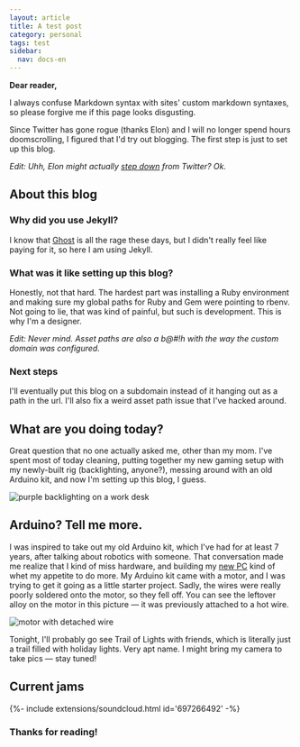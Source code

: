 ```yaml
---
layout: article
title: A test post
category: personal
tags: test
sidebar:
  nav: docs-en
---
```


**Dear reader,**

I always confuse Markdown syntax with sites' custom markdown syntaxes, so please forgive me if this page looks disgusting.

Since Twitter has gone rogue (thanks Elon) and I will no longer spend hours doomscrolling, I figured that I'd try out blogging. The first step is just to set up this blog.

*Edit: Uhh, Elon might actually [step down](https://twitter.com/elonmusk/status/1604617643973124097?t=EMZo5sZ5DXP5tfXSXzQtLg&s=19) from Twitter? Ok.*

## About this blog

### Why did you use Jekyll?
I know that [Ghost](https://ghost.org/) is all the rage these days, but I didn't really feel like paying for it, so here I am using Jekyll.

### What was it like setting up this blog?
Honestly, not that hard. The hardest part was installing a Ruby environment and making sure my global paths for Ruby and Gem were pointing to rbenv. Not going to lie, that was kind of painful, but such is development. This is why I'm a designer.

*Edit: Never mind. Asset paths are also a b@#!h with the way the custom domain was configured.*

### Next steps
I'll eventually put this blog on a subdomain instead of it hanging out as a path in the url. I'll also fix a weird asset path issue that I've hacked around.

## What are you doing today?
Great question that no one actually asked me, other than my mom. I've spent most of today cleaning, putting together my new gaming setup with my newly-built rig (backlighting, anyone?), messing around with an old Arduino kit, and now I'm setting up this blog, I guess.

![purple backlighting on a work desk](/blog-test/assets/img/backlights.jpg)

## Arduino? Tell me more.
I was inspired to take out my old Arduino kit, which I've had for at least 7 years, after talking about robotics with someone. That conversation made me realize that I kind of miss hardware, and building my [new PC](https://pcpartpicker.com/user/imthereal/saved/L8ch7P) kind of whet my appetite to do more. My Arduino kit came with a motor, and I was trying to get it going as a little starter project. Sadly, the wires were really poorly soldered onto the motor, so they fell off. You can see the leftover alloy on the motor in this picture — it was previously attached to a hot wire.

![motor with detached wire](/blog-test/assets/img/motor.jpg)

Tonight, I'll probably go see Trail of Lights with friends, which is literally just a trail filled with holiday lights. Very apt name. I might bring my camera to take pics — stay tuned!

## Current jams

<div>{%- include extensions/soundcloud.html id='697266492' -%}</div>


### Thanks for reading!
